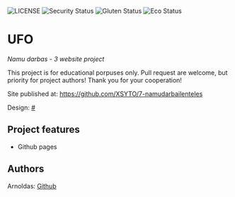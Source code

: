 ![LICENSE](https://img.shields.io/badge/license-ISC-green)
![Security Status](https://img.shields.io/security-headers?label=Security&url=https%3A%2F%2Fgithub.com&style=flat-square)
![Gluten Status](https://img.shields.io/badge/Gluten-Free-green.svg)
![Eco Status](https://img.shields.io/badge/ECO-Friendly-green.svg)

# UFO

_Namu darbas - 3 website project_

This project is for educational porpuses only. Pull request are welcome, but priority for project authors! Thank you for your cooperation!

Site published at: https://github.com/XSYTO/7-namudarbailenteles

Design: [#](#)

## Project features

-   Github pages

## Authors

Arnoldas: [Github](https://github.com/XSYTO)